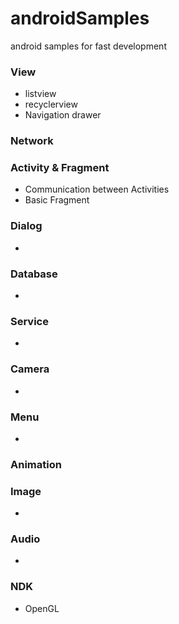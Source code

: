 # androidSamples
android samples for fast development

### View
  - listview
  - recyclerview
  - Navigation drawer
### Network

### Activity & Fragment
- Communication between Activities
- Basic Fragment

### Dialog
  - 

### Database
  - 

### Service
  -
### Camera
  -

### Menu
  -
 
### Animation

### Image
  -
### Audio
  -
### NDK
  - OpenGL
  
